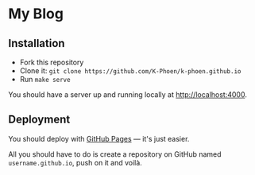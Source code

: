 # My Blog

## Installation

- Fork this repository
- Clone it: `git clone https://github.com/K-Phoen/k-phoen.github.io`
- Run `make serve`

You should have a server up and running locally at <http://localhost:4000>.

## Deployment

You should deploy with [GitHub Pages](http://pages.github.com) — it's just easier.

All you should have to do is create a repository on GitHub named
`username.github.io`, push on it and voilà.
